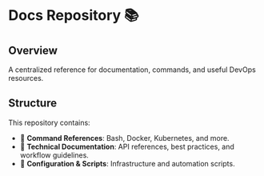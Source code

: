 # Docs Repository 📚  
## Overview  
A centralized reference for documentation, commands, and useful DevOps resources.  

## Structure  
This repository contains:  
- 📜 **Command References**: Bash, Docker, Kubernetes, and more.  
- 📖 **Technical Documentation**: API references, best practices, and workflow guidelines.  
- 🔧 **Configuration & Scripts**: Infrastructure and automation scripts.  

